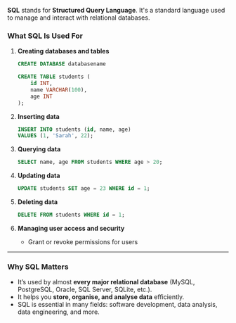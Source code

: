 **SQL** stands for **Structured Query Language**. It's a standard language used to manage and interact with relational databases.

### **What SQL Is Used For**

1. **Creating databases and tables**
      
   ```sql
   CREATE DATABASE databasename
   
   CREATE TABLE students (
       id INT,
       name VARCHAR(100),
       age INT
   );
   ```

3. **Inserting data**
   
   ```sql
   INSERT INTO students (id, name, age)
   VALUES (1, 'Sarah', 22);
   ```

4. **Querying data**
   
   ```sql
   SELECT name, age FROM students WHERE age > 20;
   ```

6. **Updating data**
   
   ```sql
   UPDATE students SET age = 23 WHERE id = 1;
   ```

8. **Deleting data**

   ```sql
   DELETE FROM students WHERE id = 1;
   ```

9. **Managing user access and security**
   - Grant or revoke permissions for users

---

### **Why SQL Matters**

- It’s used by almost **every major relational database** (MySQL, PostgreSQL, Oracle, SQL Server, SQLite, etc.).
- It helps you **store, organise, and analyse data** efficiently.
- SQL is essential in many fields: software development, data analysis, data engineering, and more.

